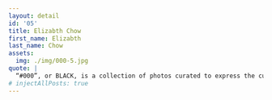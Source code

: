 ```yaml
---
layout: detail
id: '05'
title: Elizabth Chow
first_name: Elizabth
last_name: Chow
assets:
  img: ./img/000-5.jpg
quote: |
  “#000”, or BLACK, is a collection of photos curated to express the cultural appreciation of the women owning their true self through.
# injectAllPosts: true
---
```


<!-- # This is test one -->